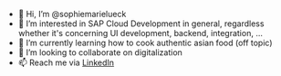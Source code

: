 - 👋 Hi, I’m @sophiemarielueck
- 👀 I’m interested in SAP Cloud Development in general, regardless whether it's concerning UI development, backend, integration, ...
- 🌱 I’m currently learning how to cook authentic asian food (off topic)
- 💞️ I’m looking to collaborate on digitalization 
- 📫 Reach me via [LinkedIn](https://www.linkedin.com/in/sophie-marie-l%C3%BCck-23b1791b8/)
